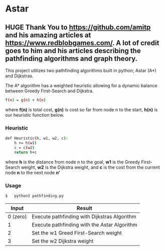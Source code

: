 # Astar

**HUGE Thank You to https://github.com/amitp and his amazing articles at https://www.redblobgames.com/. A lot of credit goes to him and his articles describing the pathfinding algorithms and graph theory.**
----

This project utilizes two pathfinding algorithms built in python; Astar (A*) and Dijkstras.

The A* algorithm has a weighted heuristic allowing for a dynamic balance between Greedy First-Search and Dijkstra.

```sh
f(n) = g(n) + h(n)
```
where **f(n)** is total cost, **g(n)** is cost so far from node n to the start, **h(n)** is our heuristic function below.

### Heuristic

```sh
def Heuristic(h, w1, w2, c):
    h += h(w1)
    c = c(w2)
    return h+c
```

where **h** is the distance from node n to the goal, **w1** is the Greedy First-Search weight, **w2** is the Dijkstra weight, and **c** is the cost from the current node **n** to the next node **n'**

### Usage
```sh
$   python3 pathfinding.py
```
| Input | Result |
| ------ | ------ |
| 0 (zero) | Execute pathfinding with Dijkstras Algorithm  |
| 1 | Execute pathfinding with the Astar Algorithm |
| 2 | Set the w1 Greed First-Search weight |
| 3 | Set the w2 Dijkstra weight |
